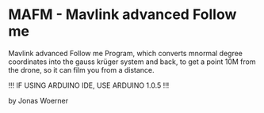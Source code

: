 # MAFM - Mavlink advanced Follow me
 Mavlink advanced Follow me Program, which converts mnormal degree coordinates into the gauss krüger system and back, to get a point 10M from the drone, so it can film you from a distance.

!!! IF USING ARDUINO IDE, USE ARDUINO 1.0.5 !!!

by Jonas Woerner
